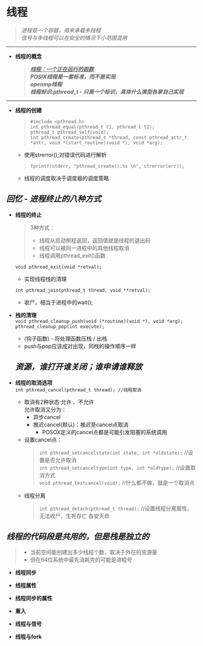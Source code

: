 # 线程  
>*进程是一个容器，用来承载多线程*  
>*信号与多线程可以在安全的情况下小范围混用*  
---  


+	__线程的概念__  
	><u>***线程：一个正在运行的函数***</u>  
	>***POSIX线程是一套标准，而不是实现***  
	>***openmp线程***  
	>***线程标识:pthread_t - 只是一个标识，具体什么类型各家自己实现***  
---  
+ __线程的创建__  
	> `#include <pthread.h>`  
	 `int pthread_equal(pthread_t t1, pthread_t t2);`  
	 `pthread_t pthread_self(void);`  
	 `int pthread_create(pthread_t *thread, const pthread_attr_t *attr, void *(start_routine)(void *), void *arg);`  
  
	- 使用strerror();对错误代码进行解析
	>`fprintf(stderr, "pthread_create():%s \n", strerror(err));`  
	- 线程的调度取决于调度器的调度策略  

## ***回忆 - 进程终止的八种方式***  

- __线程的终止__  
	>3种方式：
	>- 线程从启动例程返回，返回值就是线程的退出码  
	>- 线程可以被同一进程中的其他线程取消  
	>- 线程调用pthread_exit()函数  
	
	`void pthread_exit(void *retval);`  
	- 实现线程栈的清理

	`int pthread_join(pthread_t thread, void **retval);`  
	- 收尸，相当于进程中的wait();

- __栈的清理__  
	`void pthread_cleanup_push(void (*routine)(void *), void *arg);`  
	`pthread_cleanup_pop(int execute);`  
	- (钩子函数) - 将处理函数压栈 / 出栈
	- push与pop应该成对出现，同栈的操作顺序一样  

	## ***资源，谁打开谁关闭；谁申请谁释放***  

- __线程的取消选项__  
	`int pthread_cancel(pthread_t thread); //线程取消`  
	- 取消有2种状态:允许 、不允许  
	允许取消又分为：
		- 异步cancel
		- 推迟cancel(默认)：推迟至cancel点取消  
			- POSOX定义的cancel点都是可能引发阻塞的系统调用  
	- 设置cancel点：
		>`int pthread_setcancelstate(int state, int *oldstate);`  //设置是否允许取消  
		>`int pthread_setcanceltype(int type, int *oldtype);`  //设置取消方式  
		>`void pthread_testcancel(void);`  //什么都不做，就是一个取消点  
	- 线程分离  
		>`int pthread_detach(pthread_t thread);`  //设置线程分离属性，无法收尸，生死存亡 各安天命  
## ***线程的代码段是共用的，但是栈是独立的***  
> + 当前空间能创建出多少线程个数，取决于外在的资源量  
> + 但在64位系统中最先消耗完的可能是进程号  



+ __线程同步__  

+ __线程属性__  
	
- __线程同步的属性__  

+ __重入__  

- __线程与信号__  

- __线程与fork__  


